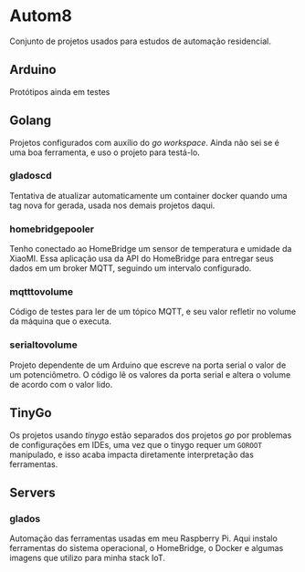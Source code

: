 # Autom8

Conjunto de projetos usados para estudos de automação residencial.

## Arduino

Protótipos ainda em testes

## Golang

Projetos configurados com auxílio do *go workspace*. Ainda não sei se é uma boa ferramenta, e uso o projeto para testá-lo.

### gladoscd

Tentativa de atualizar automaticamente um container docker quando uma tag nova for gerada, usada nos demais projetos daqui.

### homebridgepooler

Tenho conectado ao HomeBridge um sensor de temperatura e umidade da XiaoMI. Essa aplicação usa da API do HomeBridge para entregar seus dados em um broker MQTT, seguindo um intervalo configurado.

### mqtttovolume

Código de testes para ler de um tópico MQTT, e seu valor refletir no volume da máquina que o executa.

### serialtovolume

Projeto dependente de um Arduino que escreve na porta serial o valor de um potenciômetro. O código lê os valores da porta serial e altera o volume de acordo com o valor lido.


## TinyGo

Os projetos usando *tinygo* estão separados dos projetos *go* por problemas de configurações em IDEs, uma vez que o tinygo requer um `GOROOT` manipulado, e isso acaba impacta diretamente interpretação das ferramentas.


## Servers

### glados

Automação das ferramentas usadas em meu Raspberry Pi.
Aqui instalo ferramentas do sistema operacional, o HomeBridge, o Docker e algumas imagens que utilizo para minha stack IoT.
